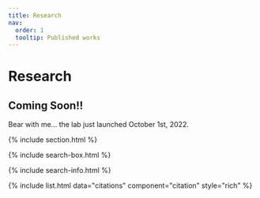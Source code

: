 ```yaml
---
title: Research
nav:
  order: 1
  tooltip: Published works
---
```


# <i class="fas fa-microscope"></i>Research

## Coming Soon!!
Bear with me... the lab just launched October 1st, 2022.

{% include section.html %}

{% include search-box.html %}

{% include search-info.html %}

{% include list.html data="citations" component="citation" style="rich" %}
